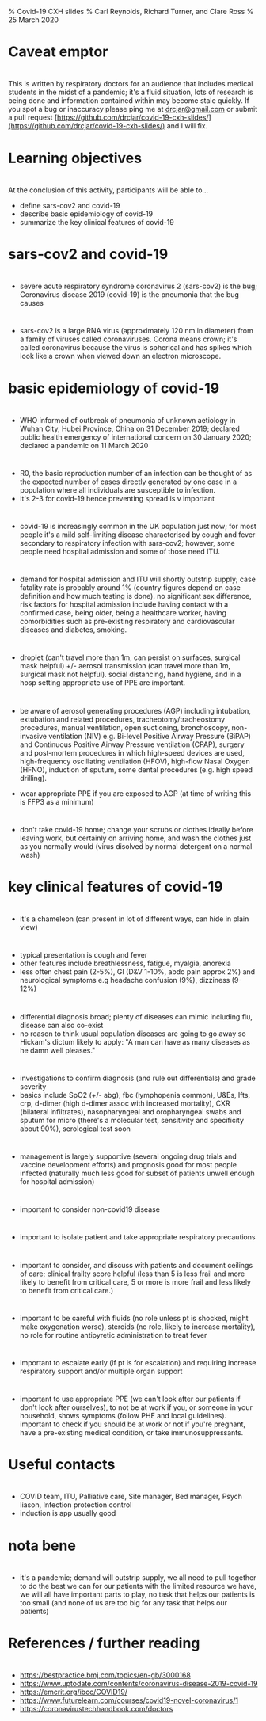 % Covid-19 CXH slides
% Carl Reynolds, Richard Turner, and Clare Ross
% 25 March 2020

# Caveat emptor

#

This is written by respiratory doctors for an audience that includes medical students in the midst of a pandemic; it's a fluid situation, lots of research is being done and information contained within may become stale quickly. If you spot a bug or inaccuracy please ping me at [drcjar@gmail.com](drcjar@gmail.com) or submit a pull request [https://github.com/drcjar/covid-19-cxh-slides/](https://github.com/drcjar/covid-19-cxh-slides/) and I will fix.

# Learning objectives

#

At the conclusion of this activity, participants will be able to...

- define sars-cov2 and covid-19
- describe basic epidemiology of covid-19
- summarize the key clinical features of covid-19

# sars-cov2 and covid-19

#

- severe acute respiratory syndrome coronavirus 2 (sars-cov2) is the bug; Coronavirus disease 2019 (covid-19) is the pneumonia that the bug causes

#

- sars-cov2 is a large RNA virus (approximately 120 nm in diameter) from a family of viruses called coronaviruses. Corona means crown; it's called coronavirus because the virus is spherical and has spikes which look like a crown when viewed down an electron microscope.

# basic epidemiology of covid-19

#

-  WHO informed of outbreak of pneumonia of unknown aetiology in Wuhan City, Hubei Province, China on 31 December 2019; declared public health emergency of international concern on 30 January 2020; declared a pandemic on 11 March 2020

#

- R0, the basic reproduction number of an infection can be thought of as the expected number of cases directly generated by one case in a population where all individuals are susceptible to infection.
- it's 2-3 for covid-19 hence preventing spread is v important

#

- covid-19 is increasingly common in the UK population just now; for most people it's a mild self-limiting disease characterised by cough and fever secondary to respiratory infection with sars-cov2; however, some people need hospital admission and some of those need ITU.

#

- demand for hospital admission and ITU will shortly outstrip supply; case fatality rate is probably around 1% (country figures depend on case definition and how much testing is done). no significant sex difference, risk factors for hospital admission include having contact with a confirmed case, being older, being a healthcare worker, having comorbidities such as pre-existing respiratory and cardiovascular diseases and diabetes, smoking.

#

- droplet (can't travel more than 1m, can persist on surfaces, surgical mask helpful) +/- aerosol transmission (can travel more than 1m, surgical mask not helpful). social distancing, hand hygiene, and in a hosp setting appropriate use of PPE are important.

#

- be aware of aerosol generating procedures (AGP) including intubation, extubation and related procedures, tracheotomy/tracheostomy procedures, manual ventilation, open suctioning, bronchoscopy, non-invasive ventilation (NIV) e.g. Bi-level Positive Airway Pressure (BiPAP) and Continuous Positive Airway Pressure ventilation (CPAP), surgery and post-mortem procedures in which high-speed devices are used, high-frequency oscillating ventilation (HFOV), high-flow Nasal Oxygen (HFNO), induction of sputum, some dental procedures (e.g. high speed drilling).

- wear appropriate PPE if you are exposed to AGP (at time of writing this is FFP3 as a minimum)

# 

- don't take covid-19 home; change your scrubs or clothes ideally before leaving work, but
certainly on arriving home, and wash the clothes just as you normally would (virus disolved by normal detergent on a normal wash)

# key clinical features of covid-19

#

- it's a chameleon (can present in lot of different ways, can hide in plain view)

#

- typical presentation is cough and fever
- other features include breathlessness, fatigue, myalgia, anorexia
- less often chest pain (2-5%), GI (D&V 1-10%, abdo pain approx 2%) and neurological symptoms e.g headache confusion (9%), dizziness (9-12%)

#

- differential diagnosis broad; plenty of diseases can mimic including flu, disease can also co-exist
- no reason to think usual population diseases are going to go away so Hickam's dictum likely to apply: "A man can have as many diseases as he damn well pleases."

#

- investigations to confirm diagnosis (and rule out differentials) and grade severity
- basics include SpO2 (+/- abg), fbc (lymphopenia common), U&Es, lfts, crp, d-dimer (high d-dimer assoc with increased mortality), CXR (bilateral infiltrates), nasopharyngeal and oropharyngeal swabs and sputum for micro (there's a molecular test, sensitivity and specificity about 90%), serological test soon

#

- management is largely supportive (several ongoing drug trials and vaccine development efforts) and prognosis good for most people infected (naturally much less good for subset of patients unwell enough for hospital admission)

#

- important to consider non-covid19 disease

#

- important to isolate patient and take appropriate respiratory precautions

#

- important to consider, and discuss with patients and document ceilings of care; clinical frailty score helpful (less than 5 is less frail and more likely to benefit from critical care, 5 or more is more frail and less likely to benefit from critical care.)

#

- important to be careful with fluids (no role unless pt is shocked, might make oxygenation worse), steroids (no role, likely to increase mortality), no role for routine antipyretic administration to treat fever

#

- important to escalate early (if pt is for escalation) and requiring increase respiratory support and/or multiple organ support

#

- important to use appropriate PPE (we can't look after our patients if don't look after ourselves), to not be at work if you, or someone in your household, shows symptoms (follow PHE and local guidelines). important to check if you should be at work or not if you're pregnant, have a pre-existing medical condition, or take immunosuppressants.

# Useful contacts

#

- COVID team, ITU, Palliative care, Site manager, Bed manager, Psych liason, Infection protection control
- induction is app usually good

# nota bene

#

- it's a pandemic; demand will outstrip supply, we all need to pull together to do the best we can for our patients with the limited resource we have, we will all have important parts to play, no task that helps our patients is too small (and none of us are too big for any task that helps our patients)

# References / further reading

#

- https://bestpractice.bmj.com/topics/en-gb/3000168
- https://www.uptodate.com/contents/coronavirus-disease-2019-covid-19
- https://emcrit.org/ibcc/COVID19/
- https://www.futurelearn.com/courses/covid19-novel-coronavirus/1
- https://coronavirustechhandbook.com/doctors



